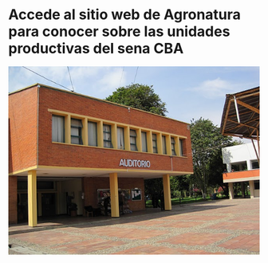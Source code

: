 # Accede al sitio web de Agronatura para conocer sobre las unidades productivas del sena CBA
[![Accede al sitio web de agronatura](img/auditorio.jpg)](http://agronatura.000webhostapp.com/)


